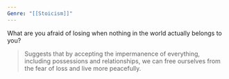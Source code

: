 ```yaml
---
Genre: "[[Stoicism]]"
---
```

What are you afraid of losing when nothing in the world actually belongs to you?
> Suggests that by accepting the impermanence of everything, including possessions and relationships, we can free ourselves from the fear of loss and live more peacefully. 